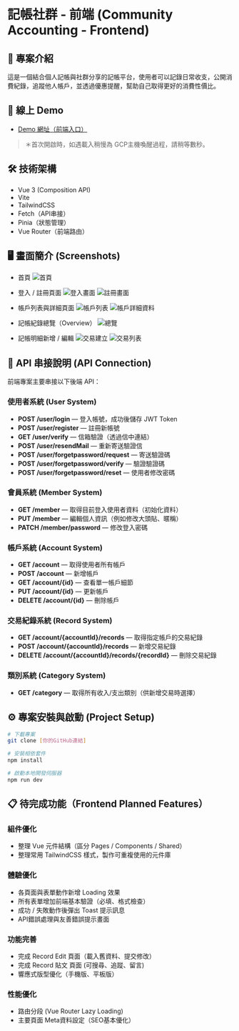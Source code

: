 # 記帳社群 - 前端 (Community Accounting - Frontend)

## 📌 專案介紹
這是一個結合個人記帳與社群分享的記帳平台，使用者可以記錄日常收支，公開消費紀錄，追蹤他人帳戶，並透過優惠提醒，幫助自己取得更好的消費性價比。

## 🔗 線上 Demo
- [Demo 網址（前端入口）](https://weirong.site/projectA/)
> ＊首次開啟時，如遇載入稍慢為 GCP主機喚醒過程，請稍等數秒。

## 🛠 技術架構
- Vue 3 (Composition API)
- Vite
- TailwindCSS
- Fetch（API串接）
- Pinia（狀態管理）
- Vue Router（前端路由）

## 🖥️ 畫面簡介 (Screenshots)
- 首頁
![首頁](https://github.com/user-attachments/assets/723e9820-d2e2-4cb6-bf4f-ce35c49e64cb)

- 登入 / 註冊頁面
![登入畫面](https://github.com/user-attachments/assets/28faac0d-89a5-47ed-afcb-0e4d59a0f2d1)
![註冊畫面](https://github.com/user-attachments/assets/6a7e895a-c7fb-483b-9af3-a453fd3068ae)

- 帳戶列表與詳細頁面
![帳戶列表](https://github.com/user-attachments/assets/06806810-ef36-426a-80c0-719162310696)
![帳戶詳細資料](https://github.com/user-attachments/assets/397ac8b2-0f09-4149-a5d6-7c427f938a12)

- 記帳紀錄總覽（Overview）
![總覽](https://github.com/user-attachments/assets/8df89e4e-a012-4127-80cd-d4b52875c3b4)

- 記帳明細新增 / 編輯
![交易建立](https://github.com/user-attachments/assets/55bae8aa-afbc-484f-90d7-e9f3e9014495)
![交易列表](https://github.com/user-attachments/assets/9e3ada9a-7dda-40fe-ad2d-eb79736d9098)


## 📡 API 串接說明 (API Connection)
前端專案主要串接以下後端 API：

### 使用者系統 (User System)
- **POST /user/login** — 登入帳號，成功後儲存 JWT Token
- **POST /user/register** — 註冊新帳號
- **GET /user/verify** — 信箱驗證（透過信中連結）
- **POST /user/resendMail** — 重新寄送驗證信
- **POST /user/forgetpassword/request** — 寄送驗證碼
- **POST /user/forgetpassword/verify** — 驗證驗證碼
- **POST /user/forgetpassword/reset** — 使用者修改密碼

### 會員系統 (Member System)
- **GET /member** — 取得目前登入使用者資料（初始化資料）
- **PUT /member** — 編輯個人資訊（例如修改大頭貼、暱稱）
- **PATCH /member/password** — 修改登入密碼

### 帳戶系統 (Account System)
- **GET /account** — 取得使用者所有帳戶
- **POST /account** — 新增帳戶
- **GET /account/{id}** — 查看單一帳戶細節
- **PUT /account/{id}** — 更新帳戶
- **DELETE /account/{id}** — 刪除帳戶

### 交易紀錄系統 (Record System)
- **GET /account/{accountId}/records** — 取得指定帳戶的交易紀錄
- **POST /account/{accountId}/records** — 新增交易紀錄
- **DELETE /account/{accountId}/records/{recordId}** — 刪除交易紀錄

### 類別系統 (Category System)
- **GET /category** — 取得所有收入/支出類別（供新增交易時選擇）


## ⚙️ 專案安裝與啟動 (Project Setup)

```bash
# 下載專案
git clone [你的GitHub連結]

# 安裝相依套件
npm install

# 啟動本地開發伺服器
npm run dev
```

## 📋 待完成功能（Frontend Planned Features）

### 組件優化
- 整理 Vue 元件結構（區分 Pages / Components / Shared）
- 整理常用 TailwindCSS 樣式，製作可重複使用的元件庫

### 體驗優化
- 各頁面與表單動作新增 Loading 效果
- 所有表單增加前端基本驗證（必填、格式檢查）
- 成功 / 失敗動作後彈出 Toast 提示訊息
- API錯誤處理與友善錯誤提示畫面

### 功能完善
- 完成 Record Edit 頁面（載入舊資料、提交修改）
- 完成 Record 貼文 頁面 (可搜尋、追蹤、留言)
- 響應式版型優化（手機版、平板版）

### 性能優化
- 路由分段 (Vue Router Lazy Loading)
- 主要頁面 Meta資料設定（SEO基本優化）

